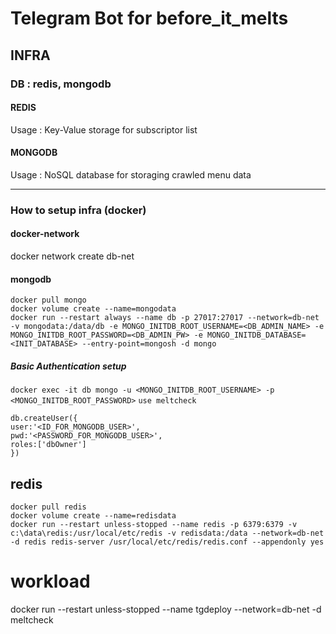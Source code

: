 # Telegram Bot for before_it_melts

## INFRA

### DB : redis, mongodb

#### REDIS

Usage : Key-Value storage for subscriptor list

#### MONGODB

Usage : NoSQL database for storaging crawled menu data

---

### How to setup infra (docker)

#### docker-network 

docker network create db-net

#### mongodb
``` shell
docker pull mongo
docker volume create --name=mongodata
docker run --restart always --name db -p 27017:27017 --network=db-net -v mongodata:/data/db -e MONGO_INITDB_ROOT_USERNAME=<DB_ADMIN_NAME> -e MONGO_INITDB_ROOT_PASSWORD=<DB_ADMIN_PW> -e MONGO_INITDB_DATABASE=<INIT_DATABASE> --entry-point=mongosh -d mongo
```
##### Basic Authentication setup

`docker exec -it db mongo -u <MONGO_INITDB_ROOT_USERNAME> -p <MONGO_INITDB_ROOT_PASSWORD>`
`use meltcheck`

```
db.createUser({
user:'<ID_FOR_MONGODB_USER>',
pwd:'<PASSWORD_FOR_MONGODB_USER>',
roles:['dbOwner']
})
```
## redis 

```
docker pull redis 
docker volume create --name=redisdata
docker run --restart unless-stopped --name redis -p 6379:6379 -v c:\data\redis:/usr/local/etc/redis -v redisdata:/data --network=db-net -d redis redis-server /usr/local/etc/redis/redis.conf --appendonly yes
```

# workload

docker run --restart unless-stopped --name tgdeploy --network=db-net -d meltcheck
